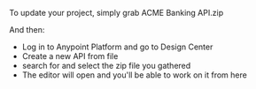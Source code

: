 To update your project, simply grab ACME Banking API.zip

And then:

- Log in to Anypoint Platform and go to Design Center
- Create a new API from file
- search for and select the zip file you gathered
- The editor will open and you'll be able to work on it from here
